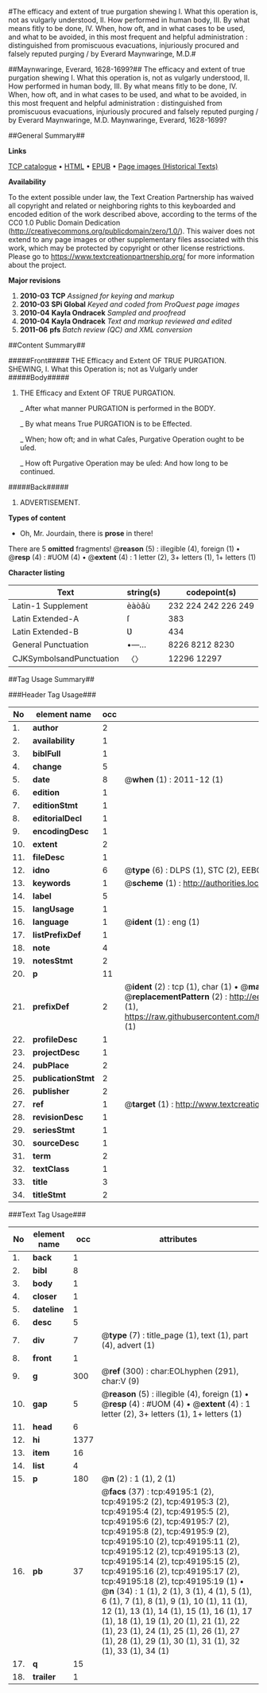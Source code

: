 #The efficacy and extent of true purgation shewing I. What this operation is, not as vulgarly understood, II. How performed in human body, III. By what means fitly to be done, IV. When, how oft, and in what cases to be used, and what to be avoided, in this most frequent and helpful administration : distinguished from promiscuous evacuations, injuriously procured and falsely reputed purging / by Everard Maynwaringe, M.D.#

##Maynwaringe, Everard, 1628-1699?##
The efficacy and extent of true purgation shewing I. What this operation is, not as vulgarly understood, II. How performed in human body, III. By what means fitly to be done, IV. When, how oft, and in what cases to be used, and what to be avoided, in this most frequent and helpful administration : distinguished from promiscuous evacuations, injuriously procured and falsely reputed purging / by Everard Maynwaringe, M.D.
Maynwaringe, Everard, 1628-1699?

##General Summary##

**Links**

[TCP catalogue](http://www.ota.ox.ac.uk/tcp/)  • 
[HTML](http://tei.it.ox.ac.uk/tcp/Texts-HTML/free/A50/A50432.html)  • 
[EPUB](http://tei.it.ox.ac.uk/tcp/Texts-EPUB/free/A50/A50432.epub) • 
[Page images (Historical Texts)](https://historicaltexts.jisc.ac.uk/eebo-11790823e)

**Availability**

To the extent possible under law, the Text Creation Partnership has waived all copyright and related or neighboring rights to this keyboarded and encoded edition of the work described above, according to the terms of the CC0 1.0 Public Domain Dedication (http://creativecommons.org/publicdomain/zero/1.0/). This waiver does not extend to any page images or other supplementary files associated with this work, which may be protected by copyright or other license restrictions. Please go to https://www.textcreationpartnership.org/ for more information about the project.

**Major revisions**

1. __2010-03__ __TCP__ *Assigned for keying and markup*
1. __2010-03__ __SPi Global__ *Keyed and coded from ProQuest page images*
1. __2010-04__ __Kayla Ondracek__ *Sampled and proofread*
1. __2010-04__ __Kayla Ondracek__ *Text and markup reviewed and edited*
1. __2011-06__ __pfs__ *Batch review (QC) and XML conversion*

##Content Summary##

#####Front#####
THE Efficacy and Extent OF TRUE PURGATION. SHEWING,
I. What this Operation is; not as Vulgarly under
#####Body#####

1. THE Efficacy and Extent OF TRUE PURGATION.

    _ After what manner PURGATION is performed in the BODY.

    _ By what means True PURGATION is to be Effected.

    _ When; how oft; and in what Caſes, Purgative Operation ought to be uſed.

    _ How oft Purgative Operation may be uſed: And how long to be continued.

#####Back#####

1. ADVERTISEMENT.

**Types of content**

  * Oh, Mr. Jourdain, there is **prose** in there!

There are 5 **omitted** fragments! 
 @__reason__ (5) : illegible (4), foreign (1)  •  @__resp__ (4) : #UOM (4)  •  @__extent__ (4) : 1 letter (2), 3+ letters (1), 1+ letters (1)

**Character listing**


|Text|string(s)|codepoint(s)|
|---|---|---|
|Latin-1 Supplement|èàòâù|232 224 242 226 249|
|Latin Extended-A|ſ|383|
|Latin Extended-B|Ʋ|434|
|General Punctuation|•—…|8226 8212 8230|
|CJKSymbolsandPunctuation|〈〉|12296 12297|

##Tag Usage Summary##

###Header Tag Usage###

|No|element name|occ|attributes|
|---|---|---|---|
|1.|__author__|2||
|2.|__availability__|1||
|3.|__biblFull__|1||
|4.|__change__|5||
|5.|__date__|8| @__when__ (1) : 2011-12 (1)|
|6.|__edition__|1||
|7.|__editionStmt__|1||
|8.|__editorialDecl__|1||
|9.|__encodingDesc__|1||
|10.|__extent__|2||
|11.|__fileDesc__|1||
|12.|__idno__|6| @__type__ (6) : DLPS (1), STC (2), EEBO-CITATION (1), OCLC (1), VID (1)|
|13.|__keywords__|1| @__scheme__ (1) : http://authorities.loc.gov/ (1)|
|14.|__label__|5||
|15.|__langUsage__|1||
|16.|__language__|1| @__ident__ (1) : eng (1)|
|17.|__listPrefixDef__|1||
|18.|__note__|4||
|19.|__notesStmt__|2||
|20.|__p__|11||
|21.|__prefixDef__|2| @__ident__ (2) : tcp (1), char (1)  •  @__matchPattern__ (2) : ([0-9\-]+):([0-9IVX]+) (1), (.+) (1)  •  @__replacementPattern__ (2) : http://eebo.chadwyck.com/downloadtiff?vid=$1&page=$2 (1), https://raw.githubusercontent.com/textcreationpartnership/Texts/master/tcpchars.xml#$1 (1)|
|22.|__profileDesc__|1||
|23.|__projectDesc__|1||
|24.|__pubPlace__|2||
|25.|__publicationStmt__|2||
|26.|__publisher__|2||
|27.|__ref__|1| @__target__ (1) : http://www.textcreationpartnership.org/docs/. (1)|
|28.|__revisionDesc__|1||
|29.|__seriesStmt__|1||
|30.|__sourceDesc__|1||
|31.|__term__|2||
|32.|__textClass__|1||
|33.|__title__|3||
|34.|__titleStmt__|2||


###Text Tag Usage###

|No|element name|occ|attributes|
|---|---|---|---|
|1.|__back__|1||
|2.|__bibl__|8||
|3.|__body__|1||
|4.|__closer__|1||
|5.|__dateline__|1||
|6.|__desc__|5||
|7.|__div__|7| @__type__ (7) : title_page (1), text (1), part (4), advert (1)|
|8.|__front__|1||
|9.|__g__|300| @__ref__ (300) : char:EOLhyphen (291), char:V (9)|
|10.|__gap__|5| @__reason__ (5) : illegible (4), foreign (1)  •  @__resp__ (4) : #UOM (4)  •  @__extent__ (4) : 1 letter (2), 3+ letters (1), 1+ letters (1)|
|11.|__head__|6||
|12.|__hi__|1377||
|13.|__item__|16||
|14.|__list__|4||
|15.|__p__|180| @__n__ (2) : 1 (1), 2 (1)|
|16.|__pb__|37| @__facs__ (37) : tcp:49195:1 (2), tcp:49195:2 (2), tcp:49195:3 (2), tcp:49195:4 (2), tcp:49195:5 (2), tcp:49195:6 (2), tcp:49195:7 (2), tcp:49195:8 (2), tcp:49195:9 (2), tcp:49195:10 (2), tcp:49195:11 (2), tcp:49195:12 (2), tcp:49195:13 (2), tcp:49195:14 (2), tcp:49195:15 (2), tcp:49195:16 (2), tcp:49195:17 (2), tcp:49195:18 (2), tcp:49195:19 (1)  •  @__n__ (34) : 1 (1), 2 (1), 3 (1), 4 (1), 5 (1), 6 (1), 7 (1), 8 (1), 9 (1), 10 (1), 11 (1), 12 (1), 13 (1), 14 (1), 15 (1), 16 (1), 17 (1), 18 (1), 19 (1), 20 (1), 21 (1), 22 (1), 23 (1), 24 (1), 25 (1), 26 (1), 27 (1), 28 (1), 29 (1), 30 (1), 31 (1), 32 (1), 33 (1), 34 (1)|
|17.|__q__|15||
|18.|__trailer__|1||
